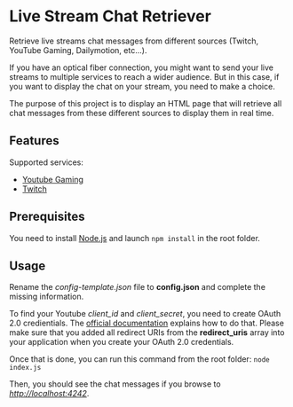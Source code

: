 # Live Stream Chat Retriever
Retrieve live streams chat messages from different sources (Twitch, YouTube Gaming, Dailymotion, etc...).

If you have an optical fiber connection, you might want to send your live streams to multiple services to reach a wider audience. But in this case, if you want to display the chat on your stream, you need to make a choice.

The purpose of this project is to display an HTML page that will retrieve all chat messages from these different sources to display them in real time.

## Features

Supported services:
* [Youtube Gaming](https://gaming.youtube.com/)
* [Twitch](https://www.twitch.tv/)

## Prerequisites

You need to install [Node.js](https://nodejs.org/en/download/) and launch `npm install` in the root folder.

## Usage

Rename the *config-template.json* file to **config.json** and complete the missing information.

To find your Youtube *client_id* and *client_secret*, you need to create OAuth 2.0 credientials. The [official documentation](https://developers.google.com/youtube/registering_an_application) explains how to do that. Please make sure that you added all redirect URIs from the **redirect_uris** array into your application when you create your OAuth 2.0 credentials.

Once that is done, you can run this command from the root folder: ``node index.js``

Then, you should see the chat messages if you browse to [*http://localhost:4242*](http://localhost:4242).
